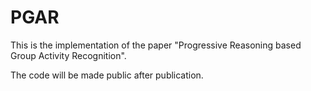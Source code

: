 # PGAR
This is the implementation of the paper "Progressive Reasoning based Group Activity Recognition".

The code will be made public after publication.
